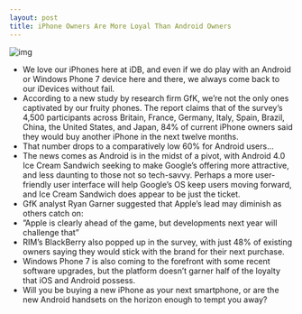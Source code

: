 ```yaml
---
layout: post
title: iPhone Owners Are More Loyal Than Android Owners
---
```

![img](http://media.idownloadblog.com/wp-content/uploads/2011/11/smiley-iphone-man.jpeg)
* We love our iPhones here at iDB, and even if we do play with an Android or Windows Phone 7 device here and there, we always come back to our iDevices without fail.
* According to a new study by research firm GfK, we’re not the only ones captivated by our fruity phones. The report claims that of the survey’s 4,500 participants across Britain, France, Germany, Italy, Spain, Brazil, China, the United States, and Japan, 84% of current iPhone owners said they would buy another iPhone in the next twelve months.
* That number drops to a comparatively low 60% for Android users…
* The news comes as Android is in the midst of a pivot, with Android 4.0 Ice Cream Sandwich seeking to make Google’s offering more attractive, and less daunting to those not so tech-savvy. Perhaps a more user-friendly user interface will help Google’s OS keep users moving forward, and Ice Cream Sandwich does appear to be just the ticket.
* GfK analyst Ryan Garner suggested that Apple’s lead may diminish as others catch on:
* ”Apple is clearly ahead of the game, but developments next year will challenge that”
* RIM’s BlackBerry also popped up in the survey, with just 48% of existing owners saying they would stick with the brand for their next purchase.
* Windows Phone 7 is also coming to the forefront with some recent software upgrades, but the platform doesn’t garner half of the loyalty that iOS and Android possess.
* Will you be buying a new iPhone as your next smartphone, or are the new Android handsets on the horizon enough to tempt you away?

